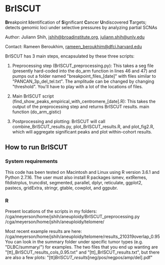 # BrISCUT
**Br**eakpoint **I**dentification of **S**ignificant **C**ancer **U**ndiscovered **T**argets; detects genomic loci under selective pressures by analyzing partial SCNAs

Author: Juliann Shih, jshih@broadinstitute.org, juliann.shih@unlv.edu

Contact: Rameen Beroukhim, rameen_beroukhim@dfci.harvard.edu

BrISCUT has 3 main steps, encapsulated by these three scripts:

1) Preprocessing step (BrISCUT_preprocessing.py):
This takes a seg file (presently hard-coded into the do_arm function in lines 46 and 47) and pumps out a folder named "breakpoint_files_[date]" with files similar to "PANCAN_3p_del_tel.txt". The amplitude can be changed by changing "threshold". You'll have to play with a lot of the locations of files.

2) Main BrISCUT script (find_show_peaks_empirical_with_centromere_[date].R):
This takes the output of the preprocessing step and returns BrISCUT results.  main function (do_arm_gistic) 

3) Postprocessing and plotting:
BrISCUT will call combine_BrISCUT_results.py, plot_BrISCUT_results.R, and plot_fig2.R, which will aggregate significant peaks and plot within-cohort results.

## How to run BrISCUT
### System requirements
This code has been tested on Macintosh and Linux using R version 3.6.1 and Python 2.7.16. The user must also install R packages ismev, extRemes, fitdistrplus, truncdist, segmented, parallel, dplyr,  reticulate, ggplot2, pastecs, gridExtra, stringr, gtable, cowplot, and ggpubr.

### R



Present locations of the scripts in my folders:
/cga/meyerson/home/jshih/aneuploidy/BrISCUT_preprocessing.py
/cga/meyerson/home/jshih/aneuploidy/telomere/

Most recent example results are here: 
/cga/meyerson/home/jshih/aneuploidy/telomere/results_210319overlap_0.95
You can look in the summary folder under specific tumor types (e.g. "DLBC/summary/") for examples. The two files that you end up wanting are "[tt]_BrISCUT_results_cols_0.95.txt" and "[tt]_BrISCUT_results.txt", but there are also a few plots: "[tt]_BrISCUT_results_[neg/pos/negpos/amp/del].pdf"


